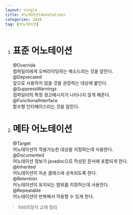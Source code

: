 ```yaml
---
layout: single
title: 어노테이션(Annotation)
categories: JAVA
tag: [어노테이션]
---
```


1. # 표준 어노테이션   
   @Override  
   컴파일러에게 오버라이딩하는 메소드라는 것을 알린다.   
   @Deprecated   
   앞으로 사용하지 않을 것을 권장하는 대상에 붙인다.   
   @SuppressWarnings   
   컴파일러의 특정 경고메시지가 나타나지 않게 해준다.   
   @FunctionalInterface   
   함수형 인터페이스라는 것을 알린다.   

1. # 메타 어노테이션
   @Target   
   어노테이션이 적용가능한 대상을 지정하는데 사용한다.   
   @Documented   
   어노테이션 정보가 javadoc으로 작성된 문서에 포함되게 한다.   
   @Inherited   
   어노테이션이 자손 클래스에 상속되도록 한다.   
   @Retention   
   어노테이션이 유지되는 범위를 지정하는데 사용한다.   
   @Repeatable   
   어노테이션이 반복해서 적용할 수 있게 한다.   
   
>자바의정석 교재 정리   

